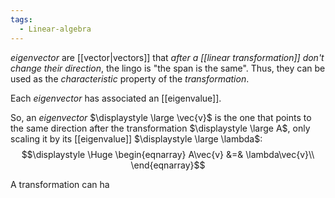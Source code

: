 ```yaml
---
tags:
  - Linear-algebra
---
```

*eigenvector* are [[vector|vectors]] that *after a [[linear transformation]] don't change their direction*, the lingo is "the span is the same". Thus, they can be used as the *characteristic* property of the *transformation*.

Each *eigenvector* has associated an [[eigenvalue]].

So, an *eigenvector* $\displaystyle \large \vec{v}$ is the one that points to the same direction after the transformation $\displaystyle \large A$, only scaling it by its [[eigenvalue]] $\displaystyle \large \lambda$:
$$\displaystyle \Huge \begin{eqnarray} 
A\vec{v} &=& \lambda\vec{v}\\
\end{eqnarray}$$

A transformation can ha